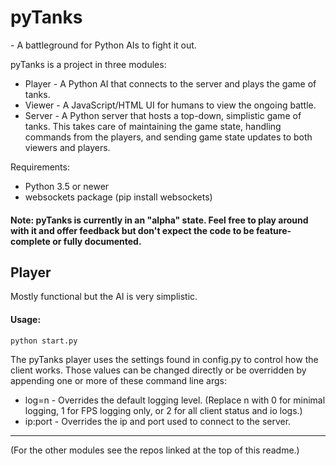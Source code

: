 # pyTanks
 \- A battleground for Python AIs to fight it out.

pyTanks is a project in three modules:
- Player - A Python AI that connects to the server and plays the game of tanks.
- Viewer - A JavaScript/HTML UI for humans to view the ongoing battle.
- Server - A Python server that hosts a top-down, simplistic game of tanks. This takes care of maintaining the game state, handling commands from the players, and sending game state updates to both viewers and players.

Requirements:
- Python 3.5 or newer
- websockets package (pip install websockets)

#### Note: pyTanks is currently in an "alpha" state. Feel free to play around with it and offer feedback but don't expect the code to be feature-complete or fully documented.

## Player
Mostly functional but the AI is very simplistic.

#### Usage:
```python start.py```

The pyTanks player uses the settings found in config.py to control how the client works. Those values can be changed directly or be overridden by appending one or more of these command line args:
- log=n - Overrides the default logging level. (Replace n with 0 for minimal logging, 1 for FPS logging only, or 2 for all client status and io logs.)
- ip:port - Overrides the ip and port used to connect to the server.

---
(For the other modules see the repos linked at the top of this readme.)